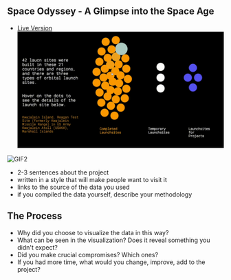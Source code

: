 ## Space Odyssey - A Glimpse into the Space Age
 - [Live Version](https://alexwang624.github.io/cdv-student/projects/data-story/finished/)
![GIF1](GIF_1.gif)

![GIF2](GIF_2.gif)

 - 2-3 sentences about the project
  - written in a style that will make people want to visit it
 - links to the source of the data you used
  - if you compiled the data yourself, describe your methodology

## The Process

- Why did you choose to visualize the data in this way?
- What can be seen in the visualization? Does it reveal something you didn't expect?
- Did you make crucial compromises? Which ones?
- If you had more time, what would you change, improve, add to the project?
